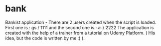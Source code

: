 # bank
Bankist application - 
There are 2 users created when the script is loaded. First one is : gs / 1111 and the second one is : ai / 2222
The application is created with the help of a trainer from a tutorial on Udemy Platform. ( His idea, but the code is written by me :) ).
